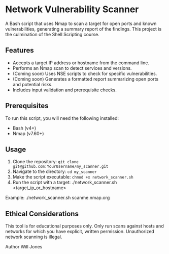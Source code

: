 # Network Vulnerability Scanner

A Bash script that uses Nmap to scan a target for open ports and known vulnerabilities, generating a summary report of the findings. This project is the culmination of the Shell Scripting course.

## Features

* Accepts a target IP address or hostname from the command line.
* Performs an Nmap scan to detect services and versions.
* (Coming soon) Uses NSE scripts to check for specific vulnerabilities.
* (Coming soon) Generates a formatted report summarizing open ports and potential risks.
* Includes input validation and prerequisite checks.

## Prerequisites

To run this script, you will need the following installed:
* Bash (v4+)
* Nmap (v7.60+)

## Usage

1.  Clone the repository: `git clone git@github.com:YourUsername/my_scanner.git`
2.  Navigate to the directory: `cd my_scanner`
3.  Make the script executable: `chmod +x network_scanner.sh`
4.  Run the script with a target:
./network_scanner.sh <target_ip_or_hostname>

Example:
./network_scanner.sh scanme.nmap.org

## Ethical Considerations
This tool is for educational purposes only. Only run scans against hosts and networks for which you have explicit, written permission. Unauthorized network scanning is illegal.

Author
Will Jones
